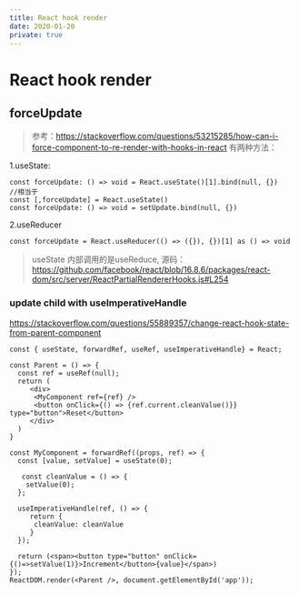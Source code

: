 ```yaml
---
title: React hook render
date: 2020-01-20
private: true
---
```

# React hook render

## forceUpdate
> 参考：https://stackoverflow.com/questions/53215285/how-can-i-force-component-to-re-render-with-hooks-in-react
有两种方法：

1.useState:

    const forceUpdate: () => void = React.useState()[1].bind(null, {}) 
    //相当于
    const [,forceUpdate] = React.useState()
    const forceUpdate: () => void = setUpdate.bind(null, {}) 


2.useReducer

    const forceUpdate = React.useReducer(() => ({}), {})[1] as () => void

> useState 内部调用的是useReduce, 源码：https://github.com/facebook/react/blob/16.8.6/packages/react-dom/src/server/ReactPartialRendererHooks.js#L254

### update child with useImperativeHandle
https://stackoverflow.com/questions/55889357/change-react-hook-state-from-parent-component

    const { useState, forwardRef, useRef, useImperativeHandle} = React;

    const Parent = () => {
      const ref = useRef(null);
      return (
         <div>
          <MyComponent ref={ref} />
          <button onClick={() => {ref.current.cleanValue()}} type="button">Reset</button>
         </div>
      )
    }

    const MyComponent = forwardRef((props, ref) => {
      const [value, setValue] = useState(0);
    
       const cleanValue = () => {
        setValue(0);
      };

      useImperativeHandle(ref, () => {
         return {
          cleanValue: cleanValue
         }
      });

      return (<span><button type="button" onClick={()=>setValue(1)}>Increment</button>{value}</span>)
    });
    ReactDOM.render(<Parent />, document.getElementById('app'));

